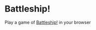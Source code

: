 # Battleship!

Play a game of <a href="http://htmlpreview.github.io/?https://github.com/jenthebest/battleship/blob/master/index.html">Battleship!</a> in your browser
